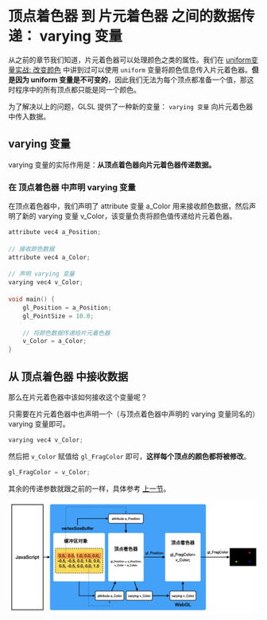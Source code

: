 # 顶点着色器 到 片元着色器 之间的数据传递： varying 变量

从之前的章节我们知道，片元着色器可以处理颜色之类的属性。我们在 [uniform变量实战: 改变颜色](../lesson7/) 中讲到过可以使用 `uniform` 变量将颜色信息传入片元着色器。**但是因为 uniform 变量是不可变的**，因此我们无法为每个顶点都准备一个值，那这时程序中的所有顶点都只能是同一个颜色。

为了解决以上的问题，GLSL 提供了一种新的变量： `varying 变量` 向片元着色器中传入数据。

## varying 变量

varying 变量的实际作用是：**从顶点着色器向片元着色器传递数据。**

### 在 顶点着色器 中声明 varying 变量

在顶点着色器中，我们声明了 attribute 变量 a_Color 用来接收颜色数据，然后声明了新的 varying 变量 v_Color，该变量负责将颜色值传递给片元着色器。

```c++
attribute vec4 a_Position;

// 接收颜色数据
attribute vec4 a_Color;

// 声明 varying 变量
varying vec4 v_Color;

void main() {
    gl_Position = a_Position;
    gl_PointSize = 10.0;

    // 将颜色数据传递给片元着色器
    v_Color = a_Color;
}
```

## 从 顶点着色器 中接收数据
那么在片元着色器中该如何接收这个变量呢？

只需要在片元着色器中也声明一个（与顶点着色器中声明的 varying 变量同名的）varying 变量即可。

```c++
varying vec4 v_Color;
```

然后把 `v_Color` 赋值给 `gl_FragColor` 即可，**这样每个顶点的颜色都将被修改**。
```c++
gl_FragColor = v_Color;
```

其余的传递参数就跟之前的一样，具体参考 [上一节](../lesson17/)。


<img src="https://github.com/zqiangxu/webgl/blob/main/assets/book/lesson18/process.png?raw=true" width="900px"/>